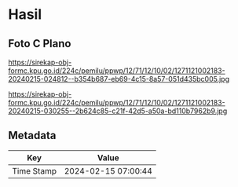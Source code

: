 # Hasil

## Foto C Plano

https://sirekap-obj-formc.kpu.go.id/224c/pemilu/ppwp/12/71/12/10/02/1271121002183-20240215-024812--b354b687-eb69-4c15-8a57-051d435bc005.jpg

https://sirekap-obj-formc.kpu.go.id/224c/pemilu/ppwp/12/71/12/10/02/1271121002183-20240215-030255--2b624c85-c21f-42d5-a50a-bd110b7962b9.jpg


## Metadata

| Key        | Value               |
| ---------- | ------------------- |
| Time Stamp | 2024-02-15 07:00:44 |



